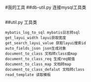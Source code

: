 #我的工具
##db-util.py 连接mysql工具类
```text
```
##util.py 工具类
```text
mybatis_log_to_sql mybatis日志转sql
get_layui_width layui获取宽度
get_search_layui_value 获取layui搜索id
auto_fields_json json生成对象
document_to_class 文档转class或map
document_to_class_req 生成req赋值
document_to_class_map 文档转map
document_to_class_defalut 文档转class
read_template 读取模板
```